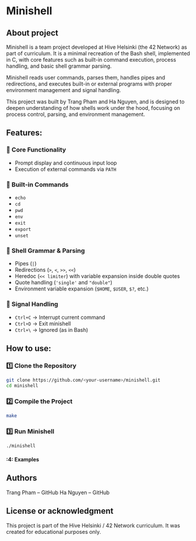 # Minishell

## About project 

Minishell is a team project developed at Hive Helsinki (the 42 Network) as part of curriculum. 
It is a minimal recreation of the Bash shell, implemented in C, with core features such as built-in command execution, process handling, and basic shell grammar parsing.

Minishell reads user commands, parses them, handles pipes and redirections, and executes built-in or external programs with proper environment management and signal handling.

This project was built by Trang Pham and Ha Nguyen, and is designed to deepen understanding of how shells work under the hood, 
focusing on process control, parsing, and environment management.

## Features:

### 🔹 Core Functionality
- Prompt display and continuous input loop  
- Execution of external commands via `PATH`  

### 🔹 Built-in Commands
- `echo`  
- `cd`  
- `pwd`  
- `env`  
- `exit`  
- `export`  
- `unset`

### 🔹 Shell Grammar & Parsing
- Pipes (`|`)  
- Redirections (`>`, `<`, `>>`, `<<`)  
- Heredoc (`<< limiter`) with variable expansion inside double quotes  
- Quote handling (`'single'` and `"double"`)  
- Environment variable expansion (`$HOME`, `$USER`, `$?`, etc.)  

### 🔹 Signal Handling
- `Ctrl+C` → Interrupt current command  
- `Ctrl+D` → Exit minishell  
- `Ctrl+\` → Ignored (as in Bash)

## How to use:

### 1️⃣ Clone the Repository
```bash
git clone https://github.com/<your-username>/minishell.git
cd minishell
```
### 2️⃣ Compile the Project
```bash
make
```
### 3️⃣ Run Minishell
```bash
./minishell
```

#### :4: Examples

## Authors

Trang Pham – GitHub
Ha Nguyen – GitHub

## License or acknowledgment

This project is part of the Hive Helsinki / 42 Network curriculum.
It was created for educational purposes only.
